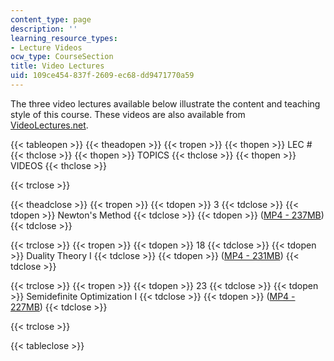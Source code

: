 ```yaml
---
content_type: page
description: ''
learning_resource_types:
- Lecture Videos
ocw_type: CourseSection
title: Video Lectures
uid: 109ce454-837f-2609-ec68-dd9471770a59
---
```


The three video lectures available below illustrate the content and teaching style of this course. These videos are also available from [VideoLectures.net](http://videolectures.net/mit15084s04_nonlinear_programming/).

{{< tableopen >}}
{{< theadopen >}}
{{< tropen >}}
{{< thopen >}}
LEC #
{{< thclose >}}
{{< thopen >}}
TOPICS
{{< thclose >}}
{{< thopen >}}
VIDEOS
{{< thclose >}}

{{< trclose >}}

{{< theadclose >}}
{{< tropen >}}
{{< tdopen >}}
3
{{< tdclose >}}
{{< tdopen >}}
Newton's Method
{{< tdclose >}}
{{< tdopen >}}
([MP4 - 237MB](https://archive.org/download/MIT15.084JS04/mit-ocw-15.084j-freund-10feb2004-220k.mp4))
{{< tdclose >}}

{{< trclose >}}
{{< tropen >}}
{{< tdopen >}}
18
{{< tdclose >}}
{{< tdopen >}}
Duality Theory I
{{< tdclose >}}
{{< tdopen >}}
([MP4 - 231MB](https://archive.org/download/MIT15.084JS04/mit-ocw-15.084j-freund-13apr2004-220k.mp4))
{{< tdclose >}}

{{< trclose >}}
{{< tropen >}}
{{< tdopen >}}
23
{{< tdclose >}}
{{< tdopen >}}
Semidefinite Optimization I
{{< tdclose >}}
{{< tdopen >}}
([MP4 - 227MB](https://archive.org/download/MIT15.084JS04/mit-ocw-15.084j-freund-03may2004-220k.mp4))
{{< tdclose >}}

{{< trclose >}}

{{< tableclose >}}